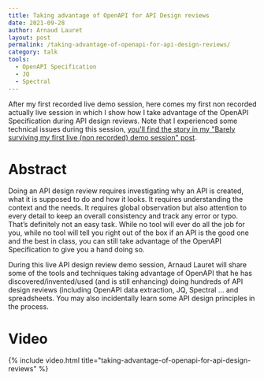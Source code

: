 ```yaml
---
title: Taking advantage of OpenAPI for API Design reviews
date: 2021-09-28
author: Arnaud Lauret
layout: post
permalink: /taking-advantage-of-openapi-for-api-design-reviews/
category: talk
tools:
  - OpenAPI Specification
  - JQ
  - Spectral
---
```


After my first recorded live demo session, here comes my first non recorded actually live session in which I show how I take advantage of the OpenAPI Specification during API design reviews.
Note that I experienced some technical issues during this session, [you'll find the story in my "Barely surviving my first live (non recorded) demo session" post](/barely-surviving-my-first-live-non-recorded-demo-session/). 
<!--more-->

# Abstract

Doing an API design review requires investigating why an API is created, what it is supposed to do and how it looks.
It requires understanding the context and the needs.
It requires global observation but also attention to every detail to keep an overall consistency and track any error or typo.
That’s definitely not an easy task.
While no tool will ever do all the job for you, while no tool will tell you right out of the box if an API is the good one and the best in class, you can still take advantage of the OpenAPI Specification to give you a hand doing so.

During this live API design review demo session, Arnaud Lauret will share some of the tools and techniques taking advantage of OpenAPI that he has discovered/invented/used (and is still enhancing) doing hundreds of API design reviews (including OpenAPI data extraction, JQ, Spectral … and spreadsheets. You may also incidentally learn some API design principles in the process.

# Video

{% include video.html title="taking-advantage-of-openapi-for-api-design-reviews" %}